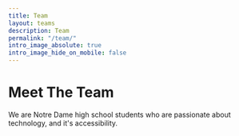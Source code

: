 ```yaml
---
title: Team
layout: teams
description: Team
permalink: "/team/"
intro_image_absolute: true
intro_image_hide_on_mobile: false
---
```


# Meet The Team

We are Notre Dame high school students who are passionate about technology, and it's accessibility.
